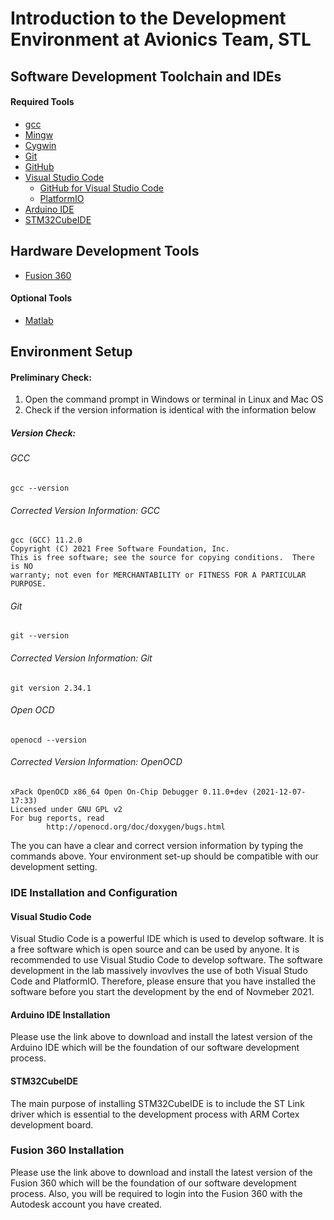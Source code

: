 # Introduction to the Development Environment at Avionics Team, STL

## Software Development Toolchain and IDEs
#### Required Tools
- [gcc](https://gcc.gnu.org/)
- [Mingw](https://sourceforge.net/projects/mingw-w64/)
- [Cygwin](https://cygwin.com/install.html)
- [Git](https://git-scm.com/)
- [GitHub](https://github.com/)
- [Visual Studio Code](https://code.visualstudio.com/)
  - [GitHub for Visual Studio Code](https://marketplace.visualstudio.com/items?itemName=ms-vscode.vscode-github)
  - [PlatformIO](https://platformio.org/)
- [Arduino IDE](https://www.arduino.cc/)
- [STM32CubeIDE](https://www.st.com/en/development-tools/stm32cubeide.html)

## Hardware Development Tools
- [Fusion 360](https://www.fusion360.com/)

#### Optional Tools
- [Matlab](https://www.mathworks.com/)

## Environment Setup
#### Preliminary Check:
1. Open the command prompt in Windows or terminal in Linux and Mac OS
2. Check if the version information is identical with the information below
##### Version Check:
###### GCC
```
gcc --version
```
###### Corrected Version Information: GCC
```
gcc (GCC) 11.2.0
Copyright (C) 2021 Free Software Foundation, Inc.
This is free software; see the source for copying conditions.  There is NO
warranty; not even for MERCHANTABILITY or FITNESS FOR A PARTICULAR PURPOSE.
```

###### Git
```
git --version
```
###### Corrected Version Information: Git
```
git version 2.34.1
```

###### Open OCD
```
openocd --version
```
###### Corrected Version Information: OpenOCD
```
xPack OpenOCD x86_64 Open On-Chip Debugger 0.11.0+dev (2021-12-07-17:33)
Licensed under GNU GPL v2
For bug reports, read
        http://openocd.org/doc/doxygen/bugs.html
```
The you can have a clear and correct version information by typing the commands above. Your environment set-up should be compatible with our development setting.

### IDE Installation and Configuration
#### Visual Studio Code
Visual Studio Code is a powerful IDE which is used to develop software. It is a free software which is open source and can be used by anyone. It is recommended to use Visual Studio Code to develop software. The software development in the lab massively invovlves the use of both Visual Studo Code and PlatformIO. Therefore, please ensure that you have installed the software before you start the development by the end of Novmeber 2021.

#### Arduino IDE Installation
Please use the link above to download and install the latest version of the Arduino IDE which will be the foundation of our software development process. 

#### STM32CubeIDE
The main purpose of installing STM32CubeIDE is to include the ST Link driver which is essential to the development process with ARM Cortex development board.

### Fusion 360 Installation
Please use the link above to download and install the latest version of the Fusion 360 which will be the foundation of our software development process. Also, you will be required to login into the Fusion 360 with the Autodesk account you have created.